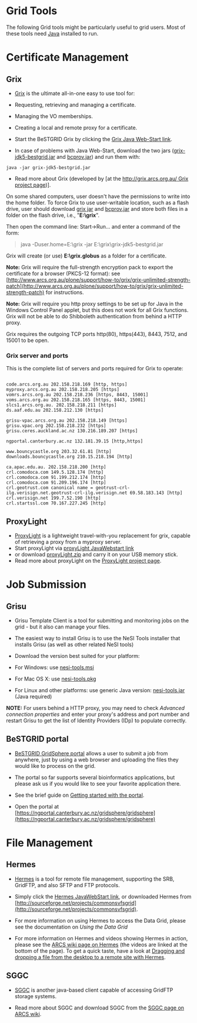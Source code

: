 # Grid Tools

The following Grid tools might be particularly useful to grid users. Most of these tools need [Java](http://www.java.com/) installed to run.

# Certificate Management

## Grix

- [Grix](http://ngportal.canterbury.ac.nz/grid/grix-jdk5-bestgrid.jnlp) is the ultimate all-in-one easy to use tool for:
	
- Requesting, retrieving and managing a certificate.
- Managing the VO memberships.
- Creating a local and remote proxy for a certificate.

- Start the BeSTGRID Grix by clicking the [Grix Java Web-Start link](http://ngportal.canterbury.ac.nz/grid/grix-jdk5-bestgrid.jnlp).
	
- In case of problems with Java Web-Start, download the two jars ([grix-jdk5-bestgrid.jar](http://ngportal.canterbury.ac.nz/grid/grix-jdk5-bestgrid.jar) and [bcprov.jar](http://ngportal.canterbury.ac.nz/grid/bcprov.jar)) and run them with:

``` 
java -jar grix-jdk5-bestgrid.jar
```
- Read more about Grix (developed by [at the [http://grix.arcs.org.au/ Grix project page](http://www.vpac.org))].

On some shared computers, user doesn't have the permissions to write into the home folder. To force Grix to use user-writable location, such as a flash drive, user should download [grix jar](http://ngportal.canterbury.ac.nz/grid/grix-jdk5-bestgrid.jar) and [bcprov.jar](http://ngportal.canterbury.ac.nz/grid/bcprov.jar) and store both files in a folder on the flash drive, i.e., "**E:\grix**". 

Then open the command line: Start->Run... and enter a command of the form:

>  java -Duser.home=E:\grix -jar E:\grix\grix-jdk5-bestgrid.jar

Grix will create (or use) **E:\grix\.globus** as a folder for a certificate.

**Note:** Grix will require the full-strength encryption pack to export the certificate for a browser (PKCS-12 format): see [http://www.arcs.org.au/plone/support/how-to/grix/grix-unlimited-strength-patch](http://www.arcs.org.au/plone/support/how-to/grix/grix-unlimited-strength-patch) for instructions.

**Note:** Grix will require you http proxy settings to be set up for Java in the Windows Control Panel applet, but this does not work for all Grix functions. Grix will not be able to do Shibboleth authentication from behind a HTTP proxy.

Grix requires the outgoing TCP  ports http(80), https(443), 8443, 7512, and 15001 to be open.

### Grix server and ports

This is the complete list of servers and ports required for Grix to operate:

``` 

code.arcs.org.au 202.158.218.169 [http, https]
myproxy.arcs.org.au 202.158.218.205 [https]
vomrs.arcs.org.au 202.158.218.236 [https, 8443, 15001]
voms.arcs.org.au 202.158.218.165 [https, 8443, 15001]
slcs1.arcs.org.au. 202.158.218.211 [https]
ds.aaf.edu.au 202.158.212.130 [https]

grisu-vpac.arcs.org.au 202.158.218.149 [https]
grisu.vpac.org 202.158.218.232 [https]
grisu.ceres.auckland.ac.nz 130.216.189.207 [https]

ngportal.canterbury.ac.nz 132.181.39.15 [http,https]

www.bouncycastle.org 203.32.61.81 [http]
downloads.bouncycastle.org 210.15.218.194 [http]

ca.apac.edu.au. 202.158.218.200 [http]
crl.comodoca.com 149.5.128.174 [http]
crl.comodoca.com 91.199.212.174 [http]
crl.comodoca.com 91.209.196.174 [http]
crl.geotrust.com canonical name = geotrust-crl-ilg.verisign.net.geotrust-crl-ilg.verisign.net 69.58.183.143 [http]
crl.verisign.net 199.7.52.190 [http]
crl.startssl.com 70.167.227.245 [http]

```

## ProxyLight

- [ProxyLight](http://hudson.vpac.org/proxyLight/downloads/webstart/proxyLight.jnlp) is a lightweight travel-with-you replacement for grix, capable of retrieving a proxy from a myproxy server.
- Start proxyLight via [proxyLight JavaWebstart link](http://hudson.vpac.org/proxyLight/downloads/webstart/proxyLight.jnlp)
- or download [proxyLight.zip](http://hudson.vpac.org/proxyLight/downloads/current-snapshot/proxyLight.zip) and carry it on your USB memory stick.
- Read more about proxyLight on the [ProxyLight project page](http://projects.arcs.org.au/trac/common-grid-libs/wiki/ProxyLight).

# Job Submission

## Grisu

- Grisu Template Client is a tool for submitting and monitoring jobs on the grid - but it also can manage your files.
- The easiest way to install Grisu is to use the NeSI Tools installer that installs Grisu (as well as other related NeSI tools)
- Download the version best suited for your platform:
	
- For Windows: use [nesi-tools.msi](http://code.ceres.auckland.ac.nz/downloads/nesi/nesi-tools.msi)
- For Mac OS X: use [nesi-tools.pkg](http://code.ceres.auckland.ac.nz/downloads/nesi/nesi-tools.pkg)
- For Linux and other platforms: use generic Java version: [nesi-tools.jar](http://code.ceres.auckland.ac.nz/downloads/nesi/nesi-tools.jar) (Java required)

**NOTE:** For users behind a HTTP proxy, you may need to check *Advanced connection properties* and enter your proxy's address and port number and restart Grisu to get the list of Identity Providers (IDp) to populate correctly.

## BeSTGRID portal

- [BeSTGRID GridSphere portal](https://ngportal.canterbury.ac.nz/gridsphere/gridsphere) allows a user to submit a job from anywhere, just by using a web browser and uploading the files they would like to process on the grid.
	
- The portal so far supports several bioinformatics applications, but please ask us if you would like to see your favorite application there.
- See the brief guide on [Getting started with the portal](/wiki/spaces/BeSTGRID/pages/3818228738).
- Open the portal at [https://ngportal.canterbury.ac.nz/gridsphere/gridsphere](https://ngportal.canterbury.ac.nz/gridsphere/gridsphere)

# File Management

## Hermes

- [Hermes](http://ngportal.canterbury.ac.nz/grid/hermes/hermes.jnlp) is a tool for remote file management, supporting the SRB, GridFTP, and also SFTP and FTP protocols.
	
- Simply click the [Hermes JavaWebStart link](http://ngportal.canterbury.ac.nz/grid/hermes/hermes.jnlp), or downloaded Hermes from [http://sourceforge.net/projects/commonsvfsgrid](http://sourceforge.net/projects/commonsvfsgrid).
- For more information on using Hermes to access the Data Grid, please see the documentation on *Using the Data Grid*
- For more information on Hermes and videos showing Hermes in action, please see the [ARCS wiki page on Hermes](http://wiki.arcs.org.au/bin/viewfile/Main/HermesARCS) (the videos are linked at the bottom of the page).  To get a quick taste, have a look at [Dragging and dropping a file from the desktop to a remote site with Hermes](http://wiki.arcs.org.au/bin/viewfile/Main/HermesARCS?filename=2008-11-11_1605.swf).

## SGGC

- [SGGC](http://wiki.arcs.org.au/bin/view/Main/FileTransferSGGCUsageGuide) is another java-based client capable of accessing GridFTP storage systems.
	
- Read more about SGGC and download SGGC from the [SGGC page on ARCS wiki](http://wiki.arcs.org.au/bin/view/Main/FileTransferSGGCUsageGuide).
